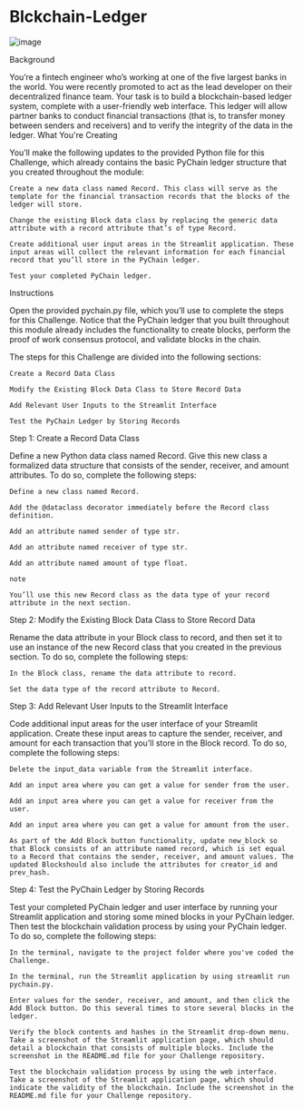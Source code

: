 # Blckchain-Ledger
![image](https://user-images.githubusercontent.com/114365472/224849918-b928e296-e638-4e93-a90a-2aef8e3a2466.png)

Background

You’re a fintech engineer who’s working at one of the five largest banks in the world. You were recently promoted to act as the lead developer on their decentralized finance team. Your task is to build a blockchain-based ledger system, complete with a user-friendly web interface. This ledger will allow partner banks to conduct financial transactions (that is, to transfer money between senders and receivers) and to verify the integrity of the data in the ledger.
What You're Creating

You’ll make the following updates to the provided Python file for this Challenge, which already contains the basic PyChain ledger structure that you created throughout the module:

    Create a new data class named Record. This class will serve as the template for the financial transaction records that the blocks of the ledger will store.

    Change the existing Block data class by replacing the generic data attribute with a record attribute that’s of type Record.

    Create additional user input areas in the Streamlit application. These input areas will collect the relevant information for each financial record that you’ll store in the PyChain ledger.

    Test your completed PyChain ledger.

Instructions

Open the provided pychain.py file, which you’ll use to complete the steps for this Challenge. Notice that the PyChain ledger that you built throughout this module already includes the functionality to create blocks, perform the proof of work consensus protocol, and validate blocks in the chain.

The steps for this Challenge are divided into the following sections:

    Create a Record Data Class

    Modify the Existing Block Data Class to Store Record Data

    Add Relevant User Inputs to the Streamlit Interface

    Test the PyChain Ledger by Storing Records

Step 1: Create a Record Data Class

Define a new Python data class named Record. Give this new class a formalized data structure that consists of the sender, receiver, and amount attributes. To do so, complete the following steps:

    Define a new class named Record.

    Add the @dataclass decorator immediately before the Record class definition.

    Add an attribute named sender of type str.

    Add an attribute named receiver of type str.

    Add an attribute named amount of type float.

    note

    You’ll use this new Record class as the data type of your record attribute in the next section.

Step 2: Modify the Existing Block Data Class to Store Record Data

Rename the data attribute in your Block class to record, and then set it to use an instance of the new Record class that you created in the previous section. To do so, complete the following steps:

    In the Block class, rename the data attribute to record.

    Set the data type of the record attribute to Record.

Step 3: Add Relevant User Inputs to the Streamlit Interface

Code additional input areas for the user interface of your Streamlit application. Create these input areas to capture the sender, receiver, and amount for each transaction that you’ll store in the Block record. To do so, complete the following steps:

    Delete the input_data variable from the Streamlit interface.

    Add an input area where you can get a value for sender from the user.

    Add an input area where you can get a value for receiver from the user.

    Add an input area where you can get a value for amount from the user.

    As part of the Add Block button functionality, update new_block so that Block consists of an attribute named record, which is set equal to a Record that contains the sender, receiver, and amount values. The updated Blockshould also include the attributes for creator_id and prev_hash.

Step 4: Test the PyChain Ledger by Storing Records

Test your completed PyChain ledger and user interface by running your Streamlit application and storing some mined blocks in your PyChain ledger. Then test the blockchain validation process by using your PyChain ledger. To do so, complete the following steps:

    In the terminal, navigate to the project folder where you've coded the Challenge.

    In the terminal, run the Streamlit application by using streamlit run pychain.py.

    Enter values for the sender, receiver, and amount, and then click the Add Block button. Do this several times to store several blocks in the ledger.

    Verify the block contents and hashes in the Streamlit drop-down menu. Take a screenshot of the Streamlit application page, which should detail a blockchain that consists of multiple blocks. Include the screenshot in the README.md file for your Challenge repository.

    Test the blockchain validation process by using the web interface. Take a screenshot of the Streamlit application page, which should indicate the validity of the blockchain. Include the screenshot in the README.md file for your Challenge repository.

